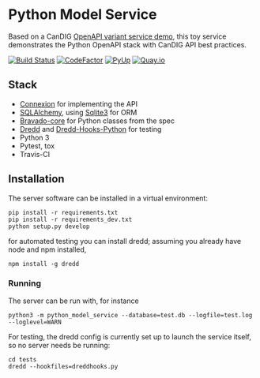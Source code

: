 # Python Model Service

Based on a CanDIG [OpenAPI variant service demo](https://github.com/ljdursi/openapi_calls_example), this toy service demonstrates the Python OpenAPI stack with CanDIG API best practices.

[![Build Status](https://travis-ci.org/CanDIG/python_model_service.svg?branch=master)](https://travis-ci.org/CanDIG/python_model_service)
[![CodeFactor](https://www.codefactor.io/repository/github/CanDIG/python_model_service/badge)](https://www.codefactor.io/repository/github/CanDIG/python_model_service)
[![PyUp](https://pyup.io/repos/github/CanDIG/python_model_service/shield.svg)](https://pyup.io/repos/github/CanDIG/python_model_service/)
[![Quay.io](https://quay.io/repository/candig/python_model_service/status)](https://quay.io/repository/candig/python_model_service)

## Stack

- [Connexion](https://github.com/zalando/connexion) for implementing the API
- [SQLAlchemy](http://sqlalchemy.org), using [Sqlite3](https://www.sqlite.org/index.html) for ORM
- [Bravado-core](https://github.com/Yelp/bravado-core) for Python classes from the spec
- [Dredd](https://dredd.readthedocs.io/en/latest/) and [Dredd-Hooks-Python](https://github.com/apiaryio/dredd-hooks-python) for testing
- Python 3
- Pytest, tox
- Travis-CI

## Installation

The server software can be installed in a virtual environment:

```
pip install -r requirements.txt
pip install -r requirements_dev.txt
python setup.py develop
```

for automated testing you can install dredd; assuming you already have node and npm installed,

```
npm install -g dredd
```

### Running

The server can be run with, for instance

```
python3 -m python_model_service --database=test.db --logfile=test.log --loglevel=WARN
```

For testing, the dredd config is currently set up to launch the service itself, so no server needs be running:

```
cd tests
dredd --hookfiles=dreddhooks.py
```
